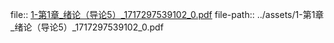 file:: [1-第1章_绪论（导论5）_1717297539102_0.pdf](../assets/1-第1章_绪论（导论5）_1717297539102_0.pdf)
file-path:: ../assets/1-第1章_绪论（导论5）_1717297539102_0.pdf
